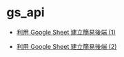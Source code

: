 # gs_api

- [利用 Google Sheet 建立簡易後端 (1)](https://youtu.be/u2QAUBubSWo)

- [利用 Google Sheet 建立簡易後端 (2)](https://youtu.be/3FFmojk6bcI)
